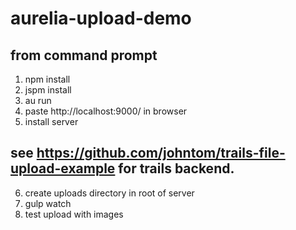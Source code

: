 # aurelia-upload-demo
## from command prompt
1. npm install
2. jspm install
3. au run
4. paste http://localhost:9000/ in browser 
5. install server 
## see https://github.com/johntom/trails-file-upload-example for trails backend.
6. create uploads directory in root of server
7. gulp watch
8. test upload with images

